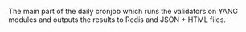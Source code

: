 The main part of the daily cronjob which runs the validators on YANG modules and outputs the results to Redis and
JSON + HTML files.